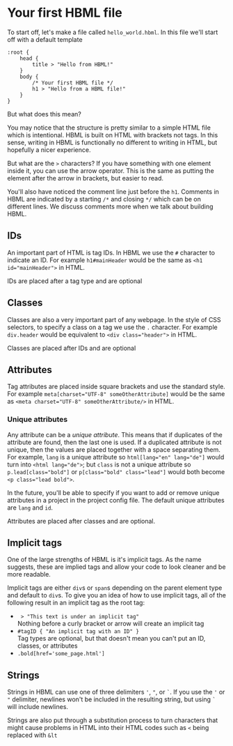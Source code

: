 # Your first HBML file

To start off, let's make a file called `hello_world.hbml`. In this file we'll start off with a default template
```hbml
:root {
    head {
        title > "Hello from HBML!"
    }
    body {
        /* Your first HBML file */
        h1 > "Hello from a HBML file!"
    }
}
```

But what does this mean?

You may notice that the structure is pretty similar to a simple HTML file which is intentional. HBML is built on HTML with brackets not tags. In this sense, writing in HBML is functionally no different to writing in HTML, but hopefully a nicer experience.

But what are the `>` characters? If you have something with one element inside it, you can use the arrow operator. This is the same as putting the element after the arrow in brackets, but easier to read.

You'll also have noticed the comment line just before the `h1`. Comments in HBML are indicated by a starting `/*` and closing `*/` which can be on different lines. We discuss comments more when we talk about building HBML.

## IDs

An important part of HTML is tag IDs. In HBML we use the `#` character to indicate an ID. For example `h1#mainHeader` would be the same as `<h1 id="mainHeader">` in HTML.

IDs are placed after a tag type and are optional

## Classes

Classes are also a very important part of any webpage. In the style of CSS selectors, to specify a class on a tag we use the `.` character. For example `div.header` would be equivalent to `<div class="header">` in HTML.

Classes are placed after IDs and are optional

## Attributes

Tag attributes are placed inside square brackets and use the standard style. For example `meta[charset="UTF-8" someOtherAttribute]` would be the same as `<meta charset="UTF-8" someOtherAttribute/>` in HTML.

### Unique attributes

Any attribute can be a _unique attribute_. This means that if duplicates of the attribute are found, then the last one is used. If a duplicated attribute is not unique, then the values are placed together with a space separating them. For example, `lang` is a unique attribute so `html[lang="en" lang="de"]` would turn into `<html lang="de">`; but `class` is not a unique attribute so `p.lead[class="bold"]` or `p[class="bold" class="lead"]` would both become `<p class="lead bold">`.

In the future, you'll be able to specify if you want to add or remove unique attributes in a project in the project config file. The default unique attributes are `lang` and `id`.

Attributes are placed after classes and are optional.

## Implicit tags

One of the large strengths of HBML is it's implicit tags. As the name suggests, these are implied tags and allow your code to look cleaner and be more readable.

Implicit tags are either `div`s or `span`s depending on the parent element type and default to `div`s. To give you an idea of how to use implicit tags, all of the following result in an implicit tag as the root tag:
- ` > "This text is under an implicit tag"`\
    Nothing before a curly bracket or arrow will create an implicit tag
- `#tagID { "An implicit tag with an ID" }`\
    Tag types are optional, but that doesn't mean you can't put an ID, classes, or attributes
- `.bold[href='some_page.html']`

## Strings

Strings in HBML can use one of three delimiters `'`, `"`, or <code>\`</code>. If you use the `'` or `"` delimiter, newlines won't be included in the resulting string, but using <code>\`</code> will include newlines.

Strings are also put through a substitution process to turn characters that might cause problems in HTML into their HTML codes such as `<` being replaced with <code>&amp;lt</code>
